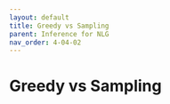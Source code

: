 ```yaml
---
layout: default
title: Greedy vs Sampling
parent: Inference for NLG
nav_order: 4-04-02
---
```


# Greedy vs Sampling

